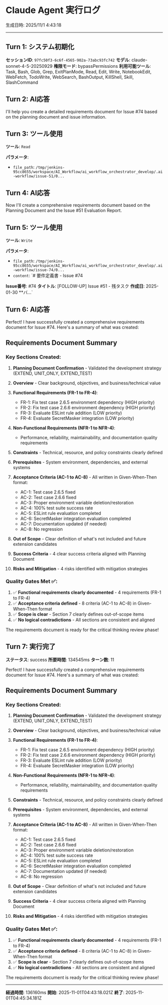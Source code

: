 # Claude Agent 実行ログ

生成日時: 2025/11/1 4:43:18

---

## Turn 1: システム初期化

**セッションID**: `97fc50f3-6c6f-4565-902a-73abc93fc742`
**モデル**: claude-sonnet-4-5-20250929
**権限モード**: bypassPermissions
**利用可能ツール**: Task, Bash, Glob, Grep, ExitPlanMode, Read, Edit, Write, NotebookEdit, WebFetch, TodoWrite, WebSearch, BashOutput, KillShell, Skill, SlashCommand

## Turn 2: AI応答

I'll help you create a detailed requirements document for Issue #74 based on the planning document and issue information.

## Turn 3: ツール使用

**ツール**: `Read`

**パラメータ**:
- `file_path`: `/tmp/jenkins-95cc8655/workspace/AI_Workflow/ai_workflow_orchestrator_develop/.ai-workflow/issue-51/0...`

## Turn 4: AI応答

Now I'll create a comprehensive requirements document based on the Planning Document and the Issue #51 Evaluation Report.

## Turn 5: ツール使用

**ツール**: `Write`

**パラメータ**:
- `file_path`: `/tmp/jenkins-95cc8655/workspace/AI_Workflow/ai_workflow_orchestrator_develop/.ai-workflow/issue-74/0...`
- `content`: `# 要件定義書 - Issue #74

**Issue番号**: #74
**タイトル**: [FOLLOW-UP] Issue #51 - 残タスク
**作成日**: 2025-01-30
**バ...`

## Turn 6: AI応答

Perfect! I have successfully created a comprehensive requirements document for Issue #74. Here's a summary of what was created:

## Requirements Document Summary

### Key Sections Created:

1. **Planning Document Confirmation** - Validated the development strategy (EXTEND, UNIT_ONLY, EXTEND_TEST)

2. **Overview** - Clear background, objectives, and business/technical value

3. **Functional Requirements (FR-1 to FR-4)**:
   - FR-1: Fix test case 2.6.5 environment dependency (HIGH priority)
   - FR-2: Fix test case 2.6.6 environment dependency (HIGH priority)
   - FR-3: Evaluate ESLint rule addition (LOW priority)
   - FR-4: Evaluate SecretMasker integration (LOW priority)

4. **Non-Functional Requirements (NFR-1 to NFR-4)**:
   - Performance, reliability, maintainability, and documentation quality requirements

5. **Constraints** - Technical, resource, and policy constraints clearly defined

6. **Prerequisites** - System environment, dependencies, and external systems

7. **Acceptance Criteria (AC-1 to AC-8)** - All written in Given-When-Then format:
   - AC-1: Test case 2.6.5 fixed
   - AC-2: Test case 2.6.6 fixed
   - AC-3: Proper environment variable deletion/restoration
   - AC-4: 100% test suite success rate
   - AC-5: ESLint rule evaluation completed
   - AC-6: SecretMasker integration evaluation completed
   - AC-7: Documentation updated (if needed)
   - AC-8: No regression

8. **Out of Scope** - Clear definition of what's not included and future extension candidates

9. **Success Criteria** - 4 clear success criteria aligned with Planning Document

10. **Risks and Mitigation** - 4 risks identified with mitigation strategies

### Quality Gates Met ✅:
1. ✅ **Functional requirements clearly documented** - 4 requirements (FR-1 to FR-4)
2. ✅ **Acceptance criteria defined** - 8 criteria (AC-1 to AC-8) in Given-When-Then format
3. ✅ **Scope is clear** - Section 7 clearly defines out-of-scope items
4. ✅ **No logical contradictions** - All sections are consistent and aligned

The requirements document is ready for the critical thinking review phase!

## Turn 7: 実行完了

**ステータス**: success
**所要時間**: 134545ms
**ターン数**: 11

Perfect! I have successfully created a comprehensive requirements document for Issue #74. Here's a summary of what was created:

## Requirements Document Summary

### Key Sections Created:

1. **Planning Document Confirmation** - Validated the development strategy (EXTEND, UNIT_ONLY, EXTEND_TEST)

2. **Overview** - Clear background, objectives, and business/technical value

3. **Functional Requirements (FR-1 to FR-4)**:
   - FR-1: Fix test case 2.6.5 environment dependency (HIGH priority)
   - FR-2: Fix test case 2.6.6 environment dependency (HIGH priority)
   - FR-3: Evaluate ESLint rule addition (LOW priority)
   - FR-4: Evaluate SecretMasker integration (LOW priority)

4. **Non-Functional Requirements (NFR-1 to NFR-4)**:
   - Performance, reliability, maintainability, and documentation quality requirements

5. **Constraints** - Technical, resource, and policy constraints clearly defined

6. **Prerequisites** - System environment, dependencies, and external systems

7. **Acceptance Criteria (AC-1 to AC-8)** - All written in Given-When-Then format:
   - AC-1: Test case 2.6.5 fixed
   - AC-2: Test case 2.6.6 fixed
   - AC-3: Proper environment variable deletion/restoration
   - AC-4: 100% test suite success rate
   - AC-5: ESLint rule evaluation completed
   - AC-6: SecretMasker integration evaluation completed
   - AC-7: Documentation updated (if needed)
   - AC-8: No regression

8. **Out of Scope** - Clear definition of what's not included and future extension candidates

9. **Success Criteria** - 4 clear success criteria aligned with Planning Document

10. **Risks and Mitigation** - 4 risks identified with mitigation strategies

### Quality Gates Met ✅:
1. ✅ **Functional requirements clearly documented** - 4 requirements (FR-1 to FR-4)
2. ✅ **Acceptance criteria defined** - 8 criteria (AC-1 to AC-8) in Given-When-Then format
3. ✅ **Scope is clear** - Section 7 clearly defines out-of-scope items
4. ✅ **No logical contradictions** - All sections are consistent and aligned

The requirements document is ready for the critical thinking review phase!


---

**経過時間**: 136160ms
**開始**: 2025-11-01T04:43:18.021Z
**終了**: 2025-11-01T04:45:34.181Z